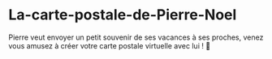 # La-carte-postale-de-Pierre-Noel
Pierre veut envoyer un petit souvenir de ses vacances à ses proches, venez vous amusez à créer votre carte postale virtuelle avec lui ! :candy:
